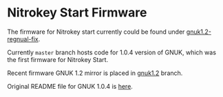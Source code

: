 Nitrokey Start Firmware
==============

The firmware for Nitrokey start currently could be found under [gnuk1.2-regnual-fix](https://github.com/Nitrokey/nitrokey-start-firmware/tree/gnuk1.2-regnual-fix).


Currently `master` branch hosts code for 1.0.4 version of GNUK, which was the first firmware for Nitrokey Start.


Recent firmware GNUK 1.2 mirror is placed in [gnuk1.2](https://github.com/Nitrokey/nitrokey-start-firmware/tree/gnuk1.2) branch.


Original README file for GNUK 1.0.4 is [here](README).
